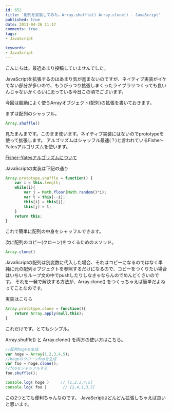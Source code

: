 ```yaml
---
id: 652
title: '配列を拡張してみた。Array.shuffle() Array.clone() - JavaScript'
published: true
date: 2011-04-26 11:17
comments: true
tags:
- JavaScript

keywords:
- JavaScript
---
```

こんにちは。最近あまり投稿していませんでした。

JavaScriptを拡張するのはあまり気が進まないのですが、ネイティブ実装がイケてない部分が多いので、もうがっつり拡張しまくったライブラリつくっても良いんじゃないかくらいに思っている今日この頃でございます。

今回は超絶によく使うArrayオブジェクト(配列)の拡張を書いておきます。

まずは配列のシャッフル。

```JavaScript
Array.shuffle()
```

見たまんまです。このまま使います。ネイティブ実装にはないのでprototypeを使って拡張します。
アルゴリズムはシャッフル最速(？)と言われているFisher–Yatesアルゴリズムを使います。

[Fisher–Yatesアルゴリズムについて](http://en.wikipedia.org/wiki/Fisher%E2%80%93Yates_shuffle "Fisher–Yatesアルゴリズムについて")

JavaScriptの実装は下記の通り

```JavaScript
Array.prototype.shuffle = function() {
	var i = this.length;
	while(i){
		var j = Math.floor(Math.random()*i);
		var t = this[--i];
		this[i] = this[j];
		this[j] = t;
	}
	return this;
}
```

これで簡単に配列の中身をシャッフルできます。

次に配列のコピー(クローン)をつくるためのメソッド。

```JavaScript
Array.clone()
```

JavaScriptの配列は別変数に代入した場合、それはコピーになるのではなく単純に元の配列オブジェクトを参照するだけになるので、コピーをつくりたい場合はいちいちループ文の中でpushしたりしなきゃならんのでめんどくさいのです。
それを一発で解決する方法が、Array.clone() をつくっちゃえば簡単だよねってことなのです。

実装はこちら

```JavaScript
Array.prototype.clone = function(){
	return Array.apply(null,this);
}
```

これだけです。とてもシンプル。


Array.shuffle() と Array.clone() を両方の使い方はこちら。

```JavaScript
//配列hogeを生成
var hoge = Array(1,2,3,4,5);
//hogeのクローンfooを生成
var foo = hoge.clone();
//fooをシャッフルする
foo.shuffle();

console.log( hoge )     // [1,2,3,4,5]
console.log( foo )       // [2,4,1,3,5]
```

この2つとても便利ちゃんなのです。
JavaScriptはどんどん拡張しちゃえば良いと思います。
